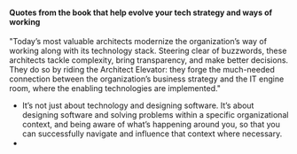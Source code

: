 #### Quotes from the book that help evolve your tech strategy and ways of working 

"Today’s most valuable architects modernize the organization’s way of working along with its technology stack. Steering clear of buzzwords, these architects tackle complexity, bring transparency, and make better decisions. They do so by riding the Architect Elevator: they forge the much-needed connection between the organization’s business strategy and the IT engine room, where the enabling technologies are implemented."

- It’s not just about technology and designing software. It’s about designing software and solving problems within a specific organizational context, and being aware of what’s happening around you, so that you can successfully navigate and influence that context where necessary.
- 
